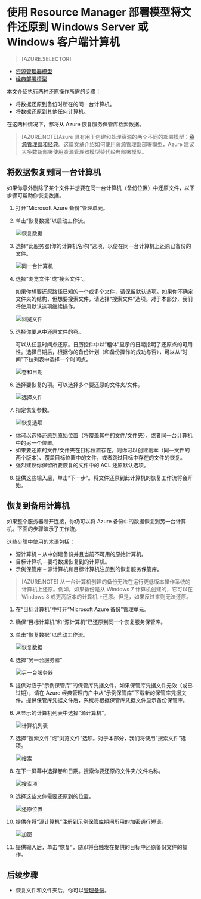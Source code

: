 <properties
   pageTitle="使用 Resource Manager 部署模型将数据还原到 Windows Server 或 Windows 客户端 | Azure"
   description="了解如何从 Windows Server 或 Windows 客户端还原。"
   services="backup"
   documentationCenter=""
   authors="Jim-Parker"
   manager="jwhit"
   editor=""/>

<tags
	ms.service="backup"
	 ms.date="08/02/2016"
	 wacn.date="09/26/2016"/>
	
# 使用 Resource Manager 部署模型将文件还原到 Windows Server 或 Windows 客户端计算机

> [AZURE.SELECTOR]
- [资源管理器模型](/documentation/articles/backup-azure-restore-windows-server/)
- [经典部署模型](/documentation/articles/backup-azure-restore-windows-server-classic/)

本文介绍执行两种还原操作所需的步骤：

- 将数据还原到备份时所在的同一台计算机。
- 将数据还原到其他任何计算机。

在这两种情况下，都将从 Azure 恢复服务保管库检索数据。

> [AZURE.NOTE]Azure 具有用于创建和处理资源的两个不同的部署模型：[资源管理器和经典](/documentation/articles/resource-manager-deployment-model/)。这篇文章介绍如何使用资源管理器部署模型，Azure 建议大多数新部署使用资源管理器模型替代经典部署模型。

## 将数据恢复到同一台计算机
如果你意外删除了某个文件并想要在同一台计算机（备份位置）中还原文件，以下步骤可帮助你恢复数据。

1. 打开“Microsoft Azure 备份”管理单元。
2. 单击“恢复数据”以启动工作流。

    ![恢复数据](./media/backup-azure-restore-windows-server/recover.png)

3. 选择“此服务器(你的计算机名称)”选项，以便在同一台计算机上还原已备份的文件。

    ![同一台计算机](./media/backup-azure-restore-windows-server/samemachine.png)

4. 选择“浏览文件”或“搜索文件”。

    如果你想要还原路径已知的一个或多个文件，请保留默认选项。如果你不确定文件夹的结构，但想要搜索文件，请选择“搜索文件”选项。对于本部分，我们将使用默认选项继续操作。

    ![浏览文件](./media/backup-azure-restore-windows-server/browseandsearch.png)

5. 选择你要从中还原文件的卷。

    可以从任意时间点还原。日历控件中以“粗体”显示的日期指明了还原点的可用性。选择日期后，根据你的备份计划（和备份操作的成功与否），可以从“时间”下拉列表中选择一个时间点。

    ![卷和日期](./media/backup-azure-restore-windows-server/volanddate.png)

6. 选择要恢复的项。可以选择多个要还原的文件夹/文件。

    ![选择文件](./media/backup-azure-restore-windows-server/selectfiles.png)

7. 指定恢复参数。

    ![恢复选项](./media/backup-azure-restore-windows-server/recoveroptions.png)

  - 你可以选择还原到原始位置（将覆盖其中的文件/文件夹），或者同一台计算机中的另一个位置。
  - 如果要还原的文件/文件夹在目标位置存在，则你可以创建副本（同一文件的两个版本）、覆盖目标位置中的文件，或者跳过目标中存在的文件的恢复。
  - 强烈建议你保留所要恢复的文件中的 ACL 还原默认选项。

8. 提供这些输入后，单击“下一步”。将文件还原到此计算机的恢复工作流将会开始。

## <a name="recover-to-an-alternate-machine"></a>恢复到备用计算机
如果整个服务器断开连接，你仍可以将 Azure 备份中的数据恢复到另一台计算机。下面的步骤演示了工作流。

这些步骤中使用的术语包括：

- 源计算机 – 从中创建备份并且当前不可用的原始计算机。
- 目标计算机 – 要将数据恢复到的计算机。
- 示例保管库 – 源计算机和目标计算机注册到的恢复服务保管库。<br/>

> [AZURE.NOTE] 从一台计算机创建的备份无法在运行更低版本操作系统的计算机上还原。例如，如果备份是从 Windows 7 计算机创建的，它可以在 Windows 8 或更高版本的计算机上还原。但是，如果反过来则无法还原。

1. 在“目标计算机”中打开“Microsoft Azure 备份”管理单元。
2. 确保“目标计算机”和“源计算机”已还原到同一个恢复服务保管库。
3. 单击“恢复数据”以启动工作流。

    ![恢复数据](./media/backup-azure-restore-windows-server/recover.png)

4. 选择“另一台服务器”

    ![另一台服务器](./media/backup-azure-restore-windows-server/anotherserver.png)

5. 提供对应于“示例保管库”的保管库凭据文件。如果保管库凭据文件无效（或已过期），请在 Azure 经典管理门户中从“示例保管库”下载新的保管库凭据文件。提供保管库凭据文件后，系统将根据保管库凭据文件显示备份保管库。

6. 从显示的计算机列表中选择“源计算机”。

    ![计算机列表](./media/backup-azure-restore-windows-server/machinelist.png)

7. 选择“搜索文件”或“浏览文件”选项。对于本部分，我们将使用“搜索文件”选项。

    ![搜索](./media/backup-azure-restore-windows-server/search.png)

8. 在下一屏幕中选择卷和日期。搜索你要还原的文件夹/文件名称。

    ![搜索项](./media/backup-azure-restore-windows-server/searchitems.png)

9. 选择这些文件需要还原到的位置。

    ![还原位置](./media/backup-azure-restore-windows-server/restorelocation.png)

10. 提供在将“源计算机”注册到示例保管库期间所用的加密通行短语。

    ![加密](./media/backup-azure-restore-windows-server/encryption.png)

11. 提供输入后，单击“恢复”，随即将会触发在提供的目标中还原备份文件的操作。

## 后续步骤
- 恢复文件和文件夹后，你可以[管理备份](/documentation/articles/backup-azure-manage-windows-server/)。

<!---HONumber=Mooncake_0808_2016-->